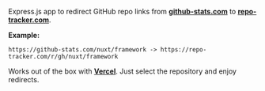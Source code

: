 Express.js app to redirect GitHub repo links from
**<a href="https://github-stats.com" title="GitHub Stats – Link redirection" target="_blank">github-stats.com</a>** to
**<a href="https://repo-tracker.com" title="RepoTracker – Better GitHub stats and insights" target="_blank">repo-tracker.com</a>**.

**Example:**

```
https://github-stats.com/nuxt/framework -> https://repo-tracker.com/r/gh/nuxt/framework
```

Works out of the box with <b><a href="https://vercel.com" title="Vercel" target="_blank">Vercel</a></b>. Just select the repository and enjoy redirects.
